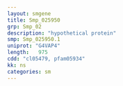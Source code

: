 ```yaml
---
layout: smgene
title: Smp_025950
grp: Smp_02
description: "hypothetical protein"
smp: Smp_025950.1
uniprot: "G4VAP4"
length:   975
cdd: "cl05479, pfam05934"
kk: ns
categories: sm
---
```

